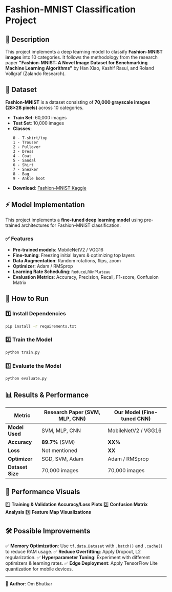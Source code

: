 # Fashion-MNIST Classification Project

## 📌 Description
This project implements a deep learning model to classify **Fashion-MNIST images** into 10 categories.
It follows the methodology from the research paper **"Fashion-MNIST: A Novel Image Dataset for Benchmarking Machine Learning Algorithms"** by Han Xiao, Kashif Rasul, and Roland Vollgraf (Zalando Research).

## 📂 Dataset
**Fashion-MNIST** is a dataset consisting of **70,000 grayscale images (28×28 pixels)** across 10 categories.
- **Train Set**: 60,000 images
- **Test Set**: 10,000 images
- **Classes**:
  ```
  0 - T-shirt/top
  1 - Trouser
  2 - Pullover
  3 - Dress
  4 - Coat
  5 - Sandal
  6 - Shirt
  7 - Sneaker
  8 - Bag
  9 - Ankle boot
  ```
- **Download**: [Fashion-MNIST Kaggle](https://www.kaggle.com/datasets/zalando-research/fashionmnist)

## ⚡ Model Implementation
This project implements a **fine-tuned deep learning model** using pre-trained architectures for Fashion-MNIST classification.

### **✅ Features**
- **Pre-trained models**: MobileNetV2 / VGG16
- **Fine-tuning**: Freezing initial layers & optimizing top layers
- **Data Augmentation**: Random rotations, flips, zoom
- **Optimizer**: Adam / RMSprop
- **Learning Rate Scheduling**: `ReduceLROnPlateau`
- **Evaluation Metrics**: Accuracy, Precision, Recall, F1-score, Confusion Matrix

## 🚀 How to Run
### **1️⃣ Install Dependencies**
```bash
pip install -r requirements.txt
```

### **2️⃣ Train the Model**
```bash
python train.py
```

### **3️⃣ Evaluate the Model**
```bash
python evaluate.py
```

## 📊 Results & Performance
| **Metric**     | **Research Paper (SVM, MLP, CNN)** | **Our Model (Fine-tuned CNN)** |
|---------------|---------------------------------|---------------------------|
| **Model Used** | SVM, MLP, CNN                   | MobileNetV2 / VGG16       |
| **Accuracy**   | **89.7%** (SVM)                 | **XX%**                   |
| **Loss**       | Not mentioned                   | **XX**                     |
| **Optimizer**  | SGD, SVM, Adam                  | Adam / RMSprop            |
| **Dataset Size** | 70,000 images                | 70,000 images             |

## 📸 Performance Visuals
1️⃣ **Training & Validation Accuracy/Loss Plots**
2️⃣ **Confusion Matrix Analysis**
3️⃣ **Feature Map Visualizations**

## 🛠️ Possible Improvements
✅ **Memory Optimization**: Use `tf.data.Dataset` with `.batch()` and `.cache()` to reduce RAM usage.
✅ **Reduce Overfitting**: Apply Dropout, L2 regularization.
✅ **Hyperparameter Tuning**: Experiment with different optimizers & learning rates.
✅ **Edge Deployment**: Apply TensorFlow Lite quantization for mobile devices.

---

📌 **Author**: Om Bhutkar  



